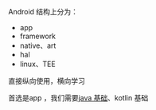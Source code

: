 Android 结构上分为：

- app
- framework
- native、art
- hal
- linux、TEE

直接纵向使用，横向学习
  
首选是app ，我们需要[java 基础](../language/java/java-index.md)、kotlin 基础 
